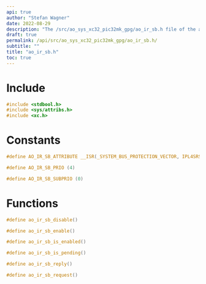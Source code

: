 ```yaml
---
api: true
author: "Stefan Wagner"
date: 2022-08-29
description: "The /src/ao_sys_xc32_pic32mk_gpg/ao_ir_sb.h file of the ao real-time operating system."
draft: true
permalink: /api/src/ao_sys_xc32_pic32mk_gpg/ao_ir_sb.h/
subtitle: ""
title: "ao_ir_sb.h"
toc: true
---
```


# Include

```c
#include <stdbool.h>
#include <sys/attribs.h>
#include <xc.h>
```

# Constants

```c
#define AO_IR_SB_ATTRIBUTE __ISR(_SYSTEM_BUS_PROTECTION_VECTOR, IPL4SRS)
```

```c
#define AO_IR_SB_PRIO (4)
```

```c
#define AO_IR_SB_SUBPRIO (0)
```

# Functions

```c
#define ao_ir_sb_disable()
```

```c
#define ao_ir_sb_enable()
```

```c
#define ao_ir_sb_is_enabled()
```

```c
#define ao_ir_sb_is_pending()
```

```c
#define ao_ir_sb_reply()
```

```c
#define ao_ir_sb_request()
```

